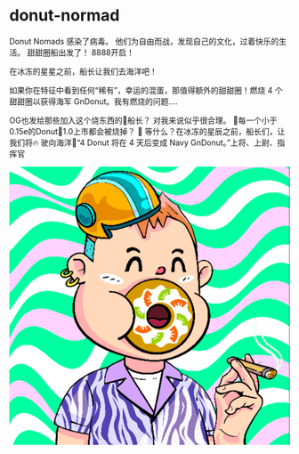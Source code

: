 # donut-normad

Donut Nomads 感染了病毒。 他们为自由而战，发现自己的文化，过着快乐的生活。 甜甜圈船出发了！ 8888开启！

在冰冻的星星之前，船长让我们去海洋吧！

如果你在特征中看到任何“稀有”，幸运的混蛋，那值得额外的甜甜圈！燃烧 4 个甜甜圈以获得海军 GnDonut。我有燃烧的问题....

OG也发给那些加入这个烧东西的🍩船长？ 对我来说似乎很合理。
🚨每一个小于0.15e的Donut🍩1.0上市都会被烧掉？ 🚨 等什么？在冰冻的星辰之前，船长们，让我们将🔥 驶向海洋🌊“4 Donut 将在 4 天后变成 Navy GnDonut。”上将、上尉、指挥官

![NFT](微信截图_20220902192822.png)


